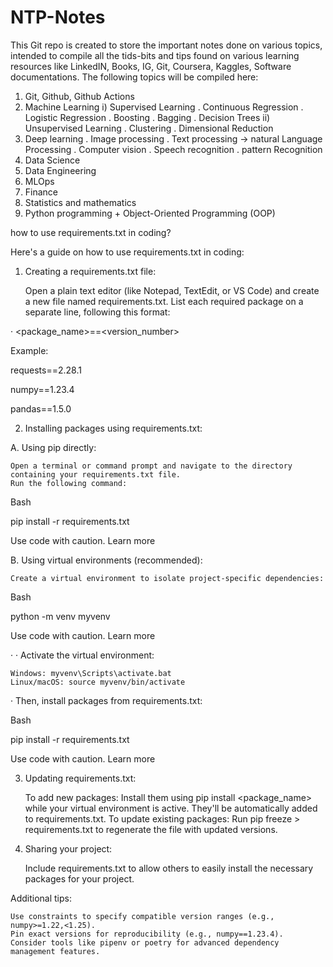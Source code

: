 # NTP-Notes
This Git repo is created to store the important notes done on various topics, intended to compile all the tids-bits and tips found on various learning resources like LinkedIN, Books, IG, Git, Coursera, Kaggles, Software documentations. The following topics will be compiled here:
1) Git, Github, Github Actions
2) Machine Learning
     i) Supervised Learning
         . Continuous Regression
         . Logistic Regression
         . Boosting
         . Bagging
         . Decision Trees
    ii) Unsupervised Learning
         . Clustering
         . Dimensional Reduction
3) Deep learning
         . Image processing
         . Text processing -> natural Language Processing
         . Computer vision
         . Speech recognition
         . pattern Recognition
4) Data Science
5) Data Engineering
6) MLOps
7) Finance
8) Statistics and mathematics
9) Python programming + Object-Oriented Programming (OOP)


how to use requirements.txt in coding?

Here's a guide on how to use requirements.txt in coding:

1. Creating a requirements.txt file:

    Open a plain text editor (like Notepad, TextEdit, or VS Code) and create a new file named requirements.txt.
    List each required package on a separate line, following this format:

·        <package_name>==<version_number>

Example:

requests==2.28.1

numpy==1.23.4

pandas==1.5.0

2. Installing packages using requirements.txt:

A. Using pip directly:

    Open a terminal or command prompt and navigate to the directory containing your requirements.txt file.
    Run the following command:

Bash

pip install -r requirements.txt

Use code with caution. Learn more

     

B. Using virtual environments (recommended):

    Create a virtual environment to isolate project-specific dependencies:

Bash

python -m venv myvenv

Use code with caution. Learn more

·  ·  Activate the virtual environment:

    Windows: myvenv\Scripts\activate.bat
    Linux/macOS: source myvenv/bin/activate

·  Then, install packages from requirements.txt:

Bash

pip install -r requirements.txt

Use code with caution. Learn more

     

3. Updating requirements.txt:

    To add new packages:
        Install them using pip install <package_name> while your virtual environment is active.
        They'll be automatically added to requirements.txt.
    To update existing packages:
        Run pip freeze > requirements.txt to regenerate the file with updated versions.

4. Sharing your project:

    Include requirements.txt to allow others to easily install the necessary packages for your project.

Additional tips:

    Use constraints to specify compatible version ranges (e.g., numpy>=1.22,<1.25).
    Pin exact versions for reproducibility (e.g., numpy==1.23.4).
    Consider tools like pipenv or poetry for advanced dependency management features.
